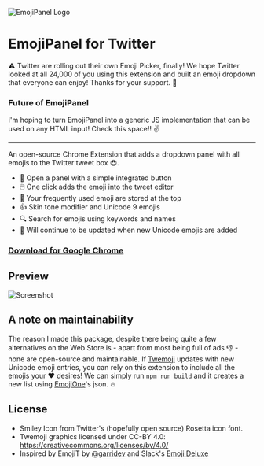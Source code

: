 ![EmojiPanel Logo](http://i.imgur.com/Os8izFU.png)
# EmojiPanel for Twitter

:warning: Twitter are rolling out their own Emoji Picker, finally! We hope Twitter looked at all 24,000 of you using this extension and built an emoji dropdown that everyone can enjoy! Thanks for your support. 🤗

### Future of EmojiPanel

I'm hoping to turn EmojiPanel into a generic JS implementation that can be used on any HTML input! Check this space!! :v:

---

An open-source Chrome Extension that adds a dropdown panel with all emojis to the Twitter tweet box :heart_eyes:.

- :slightly_smiling_face: Open a panel with a simple integrated button
- :computer_mouse: One click adds the emoji into the tweet editor
- :1234: Your frequently used emoji are stored at the top
- :thumbsup: Skin tone modifier and Unicode 9 emojis
- :mag: Search for emojis using keywords and names
- :arrows_counterclockwise: Will continue to be updated when new Unicode emojis are added

### [Download for Google Chrome](https://chrome.google.com/webstore/detail/jfjmncmbmpnaljmmcmeefmkmionkojmd)

## Preview

![Screenshot](http://i.imgur.com/xQR24Dg.png)

## A note on maintainability

The reason I made this package, despite there being quite a few alternatives on the Web Store is - apart from most being full of ads :thumbsdown: - none are open-source and maintainable. If [Twemoji](https://github.com/twitter/twemoji) updates with new Unicode emoji entries, you can rely on this extension to include all the emojis your :heart: desires! We can simply run `npm run build` and it creates a new list using [EmojiOne](https://github.com/Ranks/emojione)'s json. :fire:

## License

- Smiley Icon from Twitter's (hopefully open source) Rosetta icon font.
- Twemoji graphics licensed under CC-BY 4.0: https://creativecommons.org/licenses/by/4.0/
- Inspired by EmojiT by [@garridev](https://github.com/garridev) and Slack's [Emoji Deluxe](https://get.slack.help/hc/en-us/articles/202931348-Emoji-and-emoticons)
